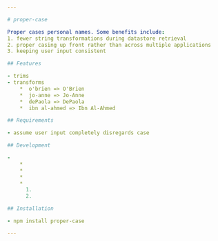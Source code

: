 ```yaml
---

# proper-case

Proper cases personal names. Some benefits include:
1. fewer string transformations during datastore retrieval
2. proper casing up front rather than across multiple applications 
3. keeping user input consistent

## Features

- trims
- transforms
    *  o'brien => O'Brien
    *  jo-anne => Jo-Anne
    *  dePaola => DePaola
    *  ibn al-ahmed => Ibn Al-Ahmed

## Requirements

- assume user input completely disregards case

## Development

- 
    *  
    *  
    *  
    *  
      1.  
      2.  

## Installation

- npm install proper-case

---
```

